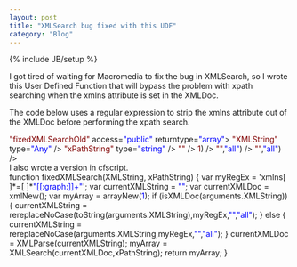 ```yaml
---
layout: post
title: "XMLSearch bug fixed with this UDF"
category: "Blog"
---
```

{% include JB/setup %}

I got tired of waiting for Macromedia to fix the bug in XMLSearch, so I wrote this User Defined Function that will bypass the problem with xpath searching when the xmlns attribute is set in the XMLDoc.

The code below uses a regular expression to strip the xmlns attribute out of the XMLDoc before performing the xpath search. 

<div class="code"><font color="MAROON"><cffunction name=<font color="BLUE">"fixedXMLSearchOld"</font> access=<font color="BLUE">"public"</font> returntype=<font color="BLUE">"array"</font>></font>  
 <font color="MAROON"><cfargument name=<font color="BLUE">"XMLString"</font> type=<font color="BLUE">"Any"</font> /></font>  
 <font color="MAROON"><cfargument name=<font color="BLUE">"xPathString"</font> type=<font color="BLUE">"string"</font> /></font>  
 <font color="MAROON"><cfset var myRegEx = 'xmlns[ ]*=[ ]*<font color="BLUE">"[[:graph:]]+"</font>' /></font>  
 <font color="MAROON"><cfset var currentXMLString = <font color="BLUE">""</font> /></font>  
 <font color="MAROON"><cfset var currentXMLDoc = xmlNew() /></font>  
 <font color="MAROON"><cfset var myArray = arrayNew(<font color="BLUE">1</font>) /></font>  
 <font color="MAROON"><cfif isXMLDoc(arguments.XMLString)></font>  
 <font color="MAROON"><cfset currentXMLString = rereplaceNoCase(toString(arguments.XMLString),myRegEx,<font color="BLUE">""</font>,<font color="BLUE">"all"</font>) /></font>  
 <font color="MAROON"><cfelse></font>   
 <font color="MAROON"><cfset currentXMLString = rereplaceNoCase(arguments.XMLString,myRegEx,<font color="BLUE">""</font>,<font color="BLUE">"all"</font>) /></font>  
 <font color="MAROON"></cfif></font>  
 <font color="MAROON"><cfset currentXMLDoc = XMLParse(currentXMLString) /></font>  
 <font color="MAROON"><cfset myArray = XMLSearch(currentXMLDoc,xPathString) /></font>  
 <font color="MAROON"><cfreturn myArray /></font>  
 <font color="MAROON"></cffunction></font></div>
I also wrote a version in cfscript.

<div class="code"><font color="MAROON"><cfscript></font>  
 function fixedXMLSearch(XMLString, xPathString) {  
 var myRegEx = 'xmlns[ ]*=[ ]*<font color="BLUE">"[[:graph:]]+"</font>';  
 var currentXMLString = <font color="BLUE">""</font>;  
 var currentXMLDoc = xmlNew();  
 var myArray = arrayNew(<font color="BLUE">1</font>);  
 if (isXMLDoc(arguments.XMLString)) {  
 currentXMLString = rereplaceNoCase(toString(arguments.XMLString),myRegEx,<font color="BLUE">""</font>,<font color="BLUE">"all"</font>);  
 } else {  
 currentXMLString = rereplaceNoCase(arguments.XMLString,myRegEx,<font color="BLUE">""</font>,<font color="BLUE">"all"</font>);  
 }  
 currentXMLDoc = XMLParse(currentXMLString);  
 myArray = XMLSearch(currentXMLDoc,xPathString);  
 return myArray;  
 }  
 <font color="MAROON"></cfscript></font></div>